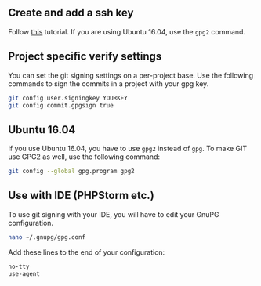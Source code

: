## Create and add a ssh key
Follow [this](https://docs.gitlab.com/ee/user/project/repository/gpg_signed_commits/index.html) tutorial.
If you are using Ubuntu 16.04, use the `gpg2` command.

## Project specific verify settings
You can set the git signing settings on a per-project base.
Use the following commands to sign the commits in a project with your gpg key.
```bash
git config user.signingkey YOURKEY
git config commit.gpgsign true
```

## Ubuntu 16.04
If you use Ubuntu 16.04, you have to use `gpg2` instead of `gpg`.
To make GIT use GPG2 as well, use the following command:
```bash
git config --global gpg.program gpg2
```

## Use with IDE (PHPStorm etc.)
To use git signing with your IDE, you will have to edit your GnuPG configuration.
```bash
nano ~/.gnupg/gpg.conf
```
Add these lines to the end of your configuration:
```bash
no-tty
use-agent
```